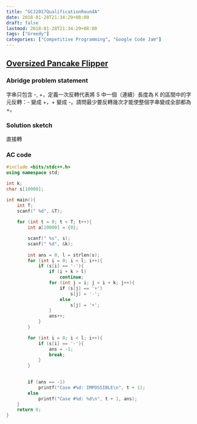 ```yaml
---
title: "GCJ2017QualificationRoundA"
date: 2018-01-28T21:34:29+08:00
draft: false
lastmod: 2018-01-28T21:34:29+08:00
tags: ["Greedy"]
categories: ["Competitive Programming", "Google Code Jam"]
---
```

## [Oversized Pancake Flipper](https://code.google.com/codejam/contest/3264486/dashboard#s=p0)

### Abridge problem statement

字串只包含 -, +，定義一次反轉代表將 S 中一個（連續）長度為 K 的區間中的字元反轉：- 變成 +，+ 變成 -。請問最少要反轉幾次才能使整個字串變成全部都為 +。

### Solution sketch

直接轉

<!-- more -->

### AC code
```cpp
#include <bits/stdc++.h>
using namespace std;

int k;
char s[10000];

int main(){
	int T;
	scanf(" %d", &T);
	
	for (int t = 0; t < T; t++){
		int a[10000] = {0};

		scanf(" %s", s);
		scanf(" %d", &k);
		
		int ans = 0, l = strlen(s);
		for (int i = 0; i < l; i++){
			if (s[i] == '-'){
				if (i + k > l)
					continue;
				for (int j = i; j < i + k; j++){
					if (s[j] == '+')
						s[j] = '-';
					else
						s[j] = '+';
				}
				ans++;
			}
		}

		for (int i = 0; i < l; i++){
			if (s[i] == '-'){
				ans = -1;
				break;
			}
		}

		
		if (ans == -1)
			printf("Case #%d: IMPOSSIBLE\n", t + 1);
		else
			printf("Case #%d: %d\n", t + 1, ans);
	}
	return 0;
}
```
